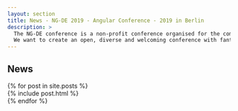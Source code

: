 ```yaml
---
layout: section
title: News - NG-DE 2019 - Angular Conference - 2019 in Berlin
description: >
  The NG-DE conference is a non-profit conference organised for the community, by the community.
  We want to create an open, diverse and welcoming conference with fantastic speakers and a warm and friendly environment.
---
```


## News

<div class="posts">
  <div class="row row--two">
    {% for post in site.posts %}
    <div class="row__col">
      <div class="posts__post">
        {% include post.html %}
      </div>
    </div>
    {% endfor %}
  </div>
</div>